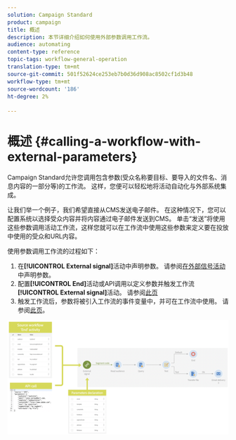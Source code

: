 ```yaml
---
solution: Campaign Standard
product: campaign
title: 概述
description: 本节详细介绍如何使用外部参数调用工作流。
audience: automating
content-type: reference
topic-tags: workflow-general-operation
translation-type: tm+mt
source-git-commit: 501f52624ce253eb7b0d36d908ac8502cf1d3b48
workflow-type: tm+mt
source-wordcount: '186'
ht-degree: 2%

---
```



# 概述 {#calling-a-workflow-with-external-parameters}

Campaign Standard允许您调用包含参数(受众名称要目标、要导入的文件名、消息内容的一部分等)的工作流。 这样，您便可以轻松地将活动自动化与外部系统集成。

让我们举一个例子，我们希望直接从CMS发送电子邮件。 在这种情况下，您可以配置系统以选择受众内容并将内容通过电子邮件发送到CMS。 单击“发送”将使用这些参数调用活动工作流，这样您就可以在工作流中使用这些参数来定义要在投放中使用的受众和URL内容。

使用参数调用工作流的过程如下：

1. 在&#x200B;**[!UICONTROL External signal]**&#x200B;活动中声明参数。 请参阅[在外部信号活动](../../automating/using/declaring-parameters-external-signal.md)中声明参数。
1. 配置&#x200B;**[!UICONTROL End]**&#x200B;活动或API调用以定义参数并触发工作流&#x200B;**[!UICONTROL External signal]**&#x200B;活动。 请参阅[此页](../../automating/using/defining-parameters-calling-workflow.md)
1. 触发工作流后，参数将被引入工作流的事件变量中，并可在工作流中使用。 请参阅[此页](../../automating/using/customizing-workflow-external-parameters.md)。

![](assets/extsignal_process.png)
